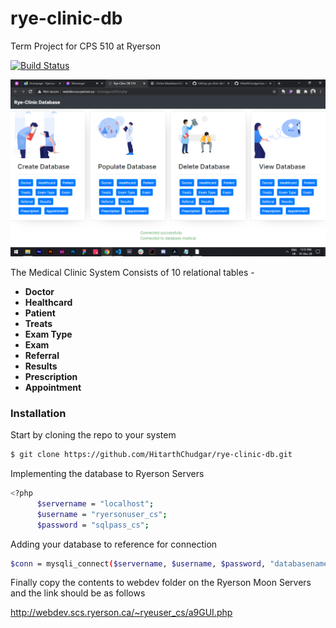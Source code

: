 # rye-clinic-db
Term Project for CPS 510 at Ryerson

[![Build Status](https://travis-ci.org/joemccann/dillinger.svg?branch=master)](https://travis-ci.org/joemccann/dillinger)

![](img/510db.png)

The Medical Clinic System Consists of 10 relational tables - 

-   **Doctor**
-   **Healthcard**
-   **Patient**
-   **Treats**
-   **Exam Type**
-   **Exam**
-   **Referral**
-   **Results**
-   **Prescription**
-   **Appointment**

### Installation

Start by cloning the repo to your system

```sh
$ git clone https://github.com/HitarthChudgar/rye-clinic-db.git
```

Implementing the database to Ryerson Servers

```sh
<?php
      $servername = "localhost";
      $username = "ryersonuser_cs";
      $password = "sqlpass_cs";
```

Adding your database to reference for connection

```sh
$conn = mysqli_connect($servername, $username, $password, "databasename_cs");
```

Finally copy the contents to webdev folder on the Ryerson Moon Servers and the link should be as follows

http://webdev.scs.ryerson.ca/~ryeuser_cs/a9GUI.php

